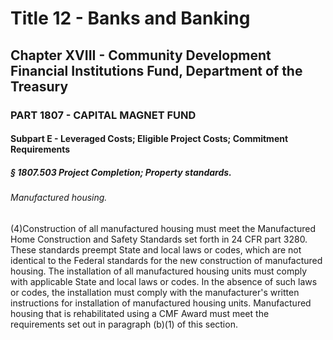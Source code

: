 
# Title 12 - Banks and Banking
## Chapter XVIII - Community Development Financial Institutions Fund, Department of the Treasury
### PART 1807 - CAPITAL MAGNET FUND
#### Subpart E - Leveraged Costs; Eligible Project Costs; Commitment Requirements
##### § 1807.503 Project Completion; Property standards.
###### Manufactured housing.

(4)Construction of all manufactured housing must meet the Manufactured Home Construction and Safety Standards set forth in 24 CFR part 3280. These standards preempt State and local laws or codes, which are not identical to the Federal standards for the new construction of manufactured housing. The installation of all manufactured housing units must comply with applicable State and local laws or codes. In the absence of such laws or codes, the installation must comply with the manufacturer's written instructions for installation of manufactured housing units. Manufactured housing that is rehabilitated using a CMF Award must meet the requirements set out in paragraph (b)(1) of this section.
